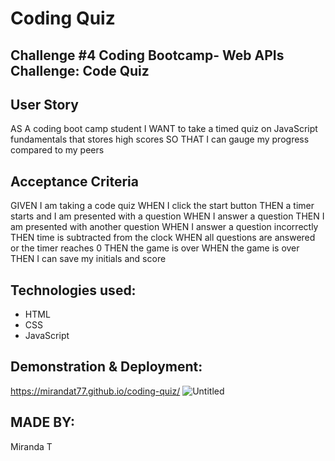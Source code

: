 # Coding Quiz

## Challenge #4 Coding Bootcamp- Web APIs Challenge: Code Quiz

## User Story
AS A coding boot camp student
I WANT to take a timed quiz on JavaScript fundamentals that stores high scores
SO THAT I can gauge my progress compared to my peers

## Acceptance Criteria
GIVEN I am taking a code quiz
WHEN I click the start button
THEN a timer starts and I am presented with a question
WHEN I answer a question
THEN I am presented with another question
WHEN I answer a question incorrectly
THEN time is subtracted from the clock
WHEN all questions are answered or the timer reaches 0
THEN the game is over
WHEN the game is over
THEN I can save my initials and score

## Technologies used:
* HTML
* CSS
* JavaScript

## Demonstration & Deployment:
https://mirandat77.github.io/coding-quiz/
![Untitled](https://user-images.githubusercontent.com/88161424/140429443-7bce6a4d-d83b-4292-b96e-d3b10234df7a.png)


## MADE BY:
Miranda T

